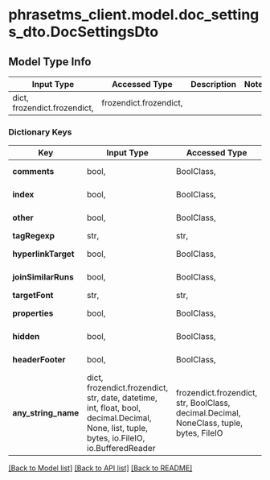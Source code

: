 # phrasetms_client.model.doc_settings_dto.DocSettingsDto

## Model Type Info

| Input Type                   | Accessed Type          | Description | Notes |
| ---------------------------- | ---------------------- | ----------- | ----- |
| dict, frozendict.frozendict, | frozendict.frozendict, |             |

### Dictionary Keys

| Key                 | Input Type                                                                                                                                  | Accessed Type                                                                           | Description                                                        | Notes      |
| ------------------- | ------------------------------------------------------------------------------------------------------------------------------------------- | --------------------------------------------------------------------------------------- | ------------------------------------------------------------------ | ---------- |
| **comments**        | bool,                                                                                                                                       | BoolClass,                                                                              | Default: false                                                     | [optional] |
| **index**           | bool,                                                                                                                                       | BoolClass,                                                                              | Default: true                                                      | [optional] |
| **other**           | bool,                                                                                                                                       | BoolClass,                                                                              | Default: false                                                     | [optional] |
| **tagRegexp**       | str,                                                                                                                                        | str,                                                                                    |                                                                    | [optional] |
| **hyperlinkTarget** | bool,                                                                                                                                       | BoolClass,                                                                              | Default: false                                                     | [optional] |
| **joinSimilarRuns** | bool,                                                                                                                                       | BoolClass,                                                                              | Default: false                                                     | [optional] |
| **targetFont**      | str,                                                                                                                                        | str,                                                                                    |                                                                    | [optional] |
| **properties**      | bool,                                                                                                                                       | BoolClass,                                                                              | Default: false                                                     | [optional] |
| **hidden**          | bool,                                                                                                                                       | BoolClass,                                                                              | Default: false                                                     | [optional] |
| **headerFooter**    | bool,                                                                                                                                       | BoolClass,                                                                              | Default: true                                                      | [optional] |
| **any_string_name** | dict, frozendict.frozendict, str, date, datetime, int, float, bool, decimal.Decimal, None, list, tuple, bytes, io.FileIO, io.BufferedReader | frozendict.frozendict, str, BoolClass, decimal.Decimal, NoneClass, tuple, bytes, FileIO | any string name can be used but the value must be the correct type | [optional] |

[[Back to Model list]](../../README.md#documentation-for-models) [[Back to API list]](../../README.md#documentation-for-api-endpoints) [[Back to README]](../../README.md)
